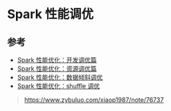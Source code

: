 # Spark 性能调优

## 参考

* [Spark 性能优化：开发调优篇](http://blog.csdn.net/u012102306/article/details/51322209)
* [Spark 性能优化：资源调优篇](http://blog.csdn.net/u012102306/article/details/51637366)
* [Spark 性能优化：数据倾斜调优](http://blog.csdn.net/u012102306/article/details/51556450)
* [Spark 性能优化：shuffle 调优](http://blog.csdn.net/u012102306/article/details/51637732)

> https://www.zybuluo.com/xiaop1987/note/76737
